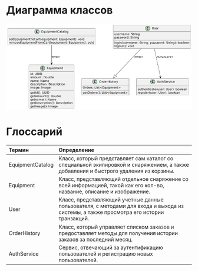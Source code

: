 # Диаграмма классов  

![Диаграмма классов](https://github.com/elegardooo/Specialized-equipment-app/blob/main/Diagrams/Images/classDiagram.png) 

# Глоссарий

| Термин           | Определение                                                                                       |
|:----------------|:--------------------------------------------------------------------------------------------------|
| EquipmentCatalog    | Класс, который представляет сам каталог со специальной экипировкой и снаряжением, а также добавления и быстрого удаления из корзины. |
| Equipment      | Класс, представляющий отдельное снаряжение со всей информацией, такой как его кол-во, название, описание и изображение.          |
| User             | Класс, представляющий учетные данные пользователя, с методами для входа и выхода из системы, а также просмотра его истории транзакций.       |
| OrderHistory| Класс, который управляет списком заказов и предоставляет методы для получения истории заказов за последний месяц. |
| AuthService      | Сервис, отвечающий за аутентификацию пользователей и регистрацию новых пользователей.               |
